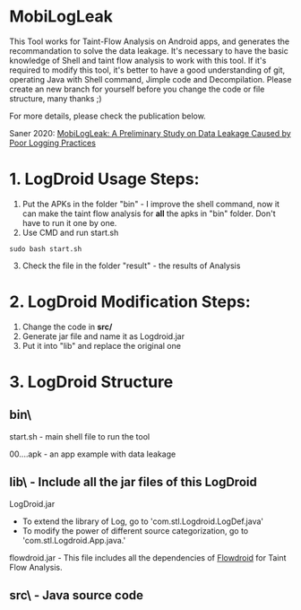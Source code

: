 # MobiLogLeak

This Tool works for Taint-Flow Analysis on Android apps, and generates the recommandation to solve the data leakage.
It's necessary to have the basic knowledge of Shell and taint flow analysis to work with this tool. 
If it's required to modify this tool, it's better to have a good understanding of git, operating Java with Shell command, Jimple code and Decompilation.
Please create an new branch for yourself before you change the code or file structure, many thanks ;)

For more details, please check the publication below.

Saner 2020: [MobiLogLeak: A Preliminary Study on Data Leakage Caused by Poor Logging Practices](https://ieeexplore.ieee.org/document/9054831)

# 1. LogDroid Usage Steps:

1. Put the APKs in the folder "bin" - I improve the shell command, now it can make the taint flow analysis for **all** the apks in "bin" folder. Don't have to run it one by one.
2. Use CMD and run start.sh

```
sudo bash start.sh
```
3. Check the file in the folder "result" - the results of Analysis

# 2. LogDroid Modification Steps:

1. Change the code in **src/**
2. Generate jar file and name it as Logdroid.jar
3. Put it into "lib\" and replace the original one

# 3. LogDroid Structure

## bin\

start.sh - main shell file to run the tool

00....apk - an app example with data leakage

## lib\ - Include all the jar files of this LogDroid

LogDroid.jar 
- To extend the library of Log, go to 'com.stl.Logdroid.LogDef.java'
- To modify the power of different source categorization, go to 'com.stl.Logdroid.App.java.'

flowdroid.jar - This file includes all the dependencies of [Flowdroid](https://github.com/secure-software-engineering/FlowDroid) for Taint Flow Analysis. 

## src\ - Java source code
